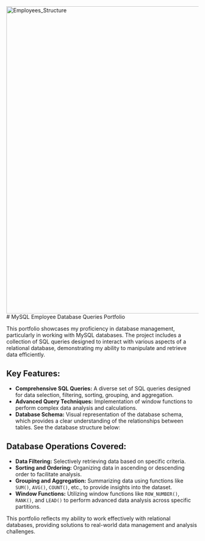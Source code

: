 <img width="806" alt="Employees_Structure" src="https://github.com/user-attachments/assets/3c8010da-bd21-48cc-8726-2edd41da4e9c">
# MySQL Employee Database Queries Portfolio

This portfolio showcases my proficiency in database management, particularly in working with MySQL databases. The project includes a collection of SQL queries designed to interact with various aspects of a relational database, demonstrating my ability to manipulate and retrieve data efficiently.

## Key Features:

- **Comprehensive SQL Queries:** A diverse set of SQL queries designed for data selection, filtering, sorting, grouping, and aggregation.
- **Advanced Query Techniques:** Implementation of window functions to perform complex data analysis and calculations.
- **Database Schema:** Visual representation of the database schema, which provides a clear understanding of the relationships between tables. See the database structure below:



## Database Operations Covered:

- **Data Filtering:** Selectively retrieving data based on specific criteria.
- **Sorting and Ordering:** Organizing data in ascending or descending order to facilitate analysis.
- **Grouping and Aggregation:** Summarizing data using functions like `SUM()`, `AVG()`, `COUNT()`, etc., to provide insights into the dataset.
- **Window Functions:** Utilizing window functions like `ROW_NUMBER()`, `RANK()`, and `LEAD()` to perform advanced data analysis across specific partitions.

This portfolio reflects my ability to work effectively with relational databases, providing solutions to real-world data management and analysis challenges.
